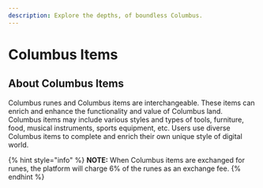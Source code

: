 ```yaml
---
description: Explore the depths, of boundless Columbus.
---
```


# Columbus Items

## About Columbus Items

Columbus runes and Columbus items are interchangeable. These items can enrich and enhance the functionality and value of Columbus land. Columbus items may include various styles and types of tools, furniture, food, musical instruments, sports equipment, etc. Users use diverse Columbus items to complete and enrich their own unique style of digital world.

{% hint style="info" %}
**NOTE:** When Columbus items are exchanged for runes, the platform will charge 6% of the runes as an exchange fee.
{% endhint %}

